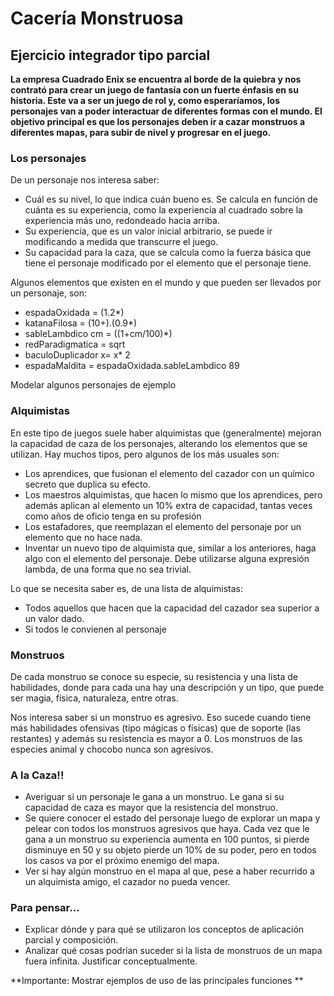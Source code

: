 # Cacería Monstruosa
## Ejercicio integrador tipo parcial

**La empresa Cuadrado Enix se encuentra al borde de la quiebra y nos contrató para crear un juego de fantasía con un fuerte énfasis en su historia. Este va a ser un juego de rol y, como esperaríamos, los personajes van a poder interactuar de diferentes formas con el mundo. El objetivo principal es que los personajes deben ir a cazar monstruos a diferentes mapas, para subir de nivel y progresar en el juego.**


### Los personajes

De un personaje nos interesa saber:
* Cuál es su nivel, lo que indica cuán bueno es. Se calcula en función de cuánta es su experiencia, como la experiencia al cuadrado sobre la experiencia más uno, redondeado hacia arriba.
* Su experiencia, que es un valor inicial arbitrario, se puede ir modificando a medida que transcurre el juego.
* Su capacidad para la caza, que se calcula como la fuerza básica que tiene el personaje modificado por el elemento que el personaje tiene. 

Algunos elementos que existen en el mundo y que pueden ser llevados por un personaje, son:
* espadaOxidada = (1.2*)
* katanaFilosa  = (10+).(0.9*)
* sableLambdico cm = ((1+cm/100)*)
* redParadigmatica = sqrt
* baculoDuplicador x= x* 2
* espadaMaldita = espadaOxidada.sableLambdico 89

Modelar algunos personajes de ejemplo


### Alquimistas

En este tipo de juegos suele haber alquimistas que (generalmente) mejoran la capacidad de caza de los personajes, alterando los elementos que se utilizan. Hay muchos tipos, pero algunos de los más usuales son:
* Los aprendices, que fusionan el elemento del cazador con un químico secreto que duplica su efecto.
* Los maestros alquimistas, que hacen lo mismo que los aprendices, pero además aplican al elemento un 10% extra de capacidad, tantas veces como años de oficio tenga en su profesión
* Los estafadores, que reemplazan el elemento del personaje por un elemento que no hace nada.
* Inventar un nuevo tipo de alquimista que, similar a los anteriores, haga algo con el elemento del personaje. Debe utilizarse alguna expresión lambda, de una forma que no sea trivial.
	
Lo que se necesita saber es, de una lista de alquimistas:
* Todos aquellos que hacen que la capacidad del cazador sea superior a un valor dado.
* Si todos le convienen al personaje

### Monstruos
De cada monstruo se conoce su especie, su resistencia y una lista de habilidades, donde para cada una hay una descripción y un tipo, que puede ser magia, física, naturaleza, entre otras.

Nos interesa saber si un monstruo es agresivo. Eso sucede cuando tiene más habilidades ofensivas (tipo mágicas o físicas) que de soporte (las restantes) y además su resistencia es mayor a 0. Los monstruos de las especies animal y chocobo nunca son agresivos.

### A la Caza!!

* Averiguar si un personaje le gana a un monstruo. Le gana si su capacidad de caza es mayor que la resistencia del monstruo. 
* Se quiere conocer el estado del personaje luego de explorar un mapa y pelear con todos los monstruos agresivos que haya. Cada vez que le gana a un monstruo su experiencia aumenta en 100 puntos, si pierde disminuye en 50 y su objeto pierde un 10% de su poder, pero en todos los casos va por el próximo enemigo del mapa. 
* Ver si hay algún monstruo en el mapa al que, pese a haber recurrido a un alquimista amigo, el cazador no pueda vencer.

### Para pensar...
* Explicar dónde y para qué se utilizaron los conceptos de aplicación parcial y composición. 
* Analizar qué cosas podrían suceder si la lista de monstruos de un mapa fuera infinita. Justificar conceptualmente.

**Importante: Mostrar ejemplos de uso de las principales funciones **
